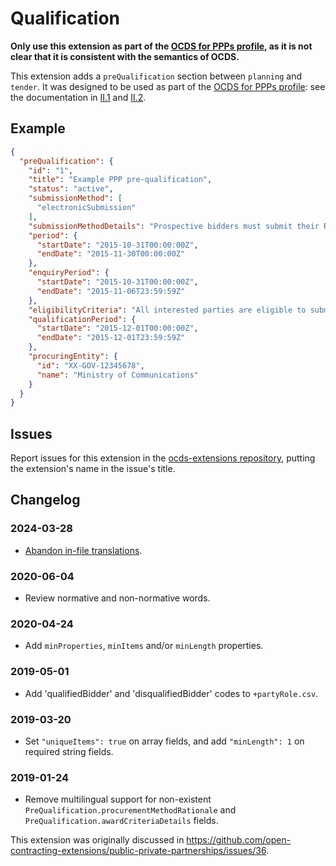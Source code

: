 # Qualification

**Only use this extension as part of the [OCDS for PPPs profile](https://standard.open-contracting.org/profiles/ppp/), as it is not clear that it is consistent with the semantics of OCDS.**

This extension adds a `preQualification` section between `planning` and `tender`. It was designed to be used as part of the [OCDS for PPPs profile](https://standard.open-contracting.org/profiles/ppp/): see the documentation in [II.1](https://standard.open-contracting.org/profiles/ppp/latest/en/framework/#ii-1-pre-qualification) and [II.2](https://standard.open-contracting.org/profiles/ppp/latest/en/framework/#ii-2-list-of-pre-qualified-suppliers).

## Example

```json
{
  "preQualification": {
    "id": "1",
    "title": "Example PPP pre-qualification",
    "status": "active",
    "submissionMethod": [
      "electronicSubmission"
    ],
    "submissionMethodDetails": "Prospective bidders must submit their RFQ responses to the electronic portal at http://eprocurement.example.gov",
    "period": {
      "startDate": "2015-10-31T00:00:00Z",
      "endDate": "2015-11-30T00:00:00Z"
    },
    "enquiryPeriod": {
      "startDate": "2015-10-31T00:00:00Z",
      "endDate": "2015-11-06T23:59:59Z"
    },
    "eligibilityCriteria": "All interested parties are eligible to submit a RFQ response",
    "qualificationPeriod": {
      "startDate": "2015-12-01T00:00:00Z",
      "endDate": "2015-12-01T23:59:59Z"
    },
    "procuringEntity": {
      "id": "XX-GOV-12345678",
      "name": "Ministry of Communications"
    }
  }
}
```

## Issues

Report issues for this extension in the [ocds-extensions repository](https://github.com/open-contracting/ocds-extensions/issues), putting the extension's name in the issue's title.

## Changelog

### 2024-03-28

* [Abandon in-file translations](https://github.com/open-contracting/standard/pull/1665).

### 2020-06-04

* Review normative and non-normative words.

### 2020-04-24

* Add `minProperties`, `minItems` and/or `minLength` properties.

### 2019-05-01

* Add 'qualifiedBidder' and 'disqualifiedBidder' codes to `+partyRole.csv`.

### 2019-03-20

* Set `"uniqueItems": true` on array fields, and add `"minLength": 1` on required string fields.

### 2019-01-24

* Remove multilingual support for non-existent `PreQualification.procurementMethodRationale` and `PreQualification.awardCriteriaDetails` fields.

This extension was originally discussed in <https://github.com/open-contracting-extensions/public-private-partnerships/issues/36>.
